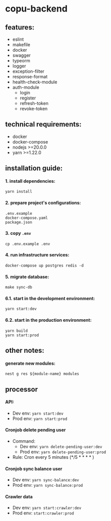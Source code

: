 # copu-backend

## features:
- eslint
- makefile
- docker
- swagger
- typeorm
- logger
- exception-filter
- response-format 
- health-check-module
- auth-module
    - login
    - register
    - refresh-token
    - revoke-token

## technical requirements:
- docker
- docker-compose
- nodejs >=20.0.0
- yarn >=1.22.0

## installation guide:
#### 1. install dependencies:
```
yarn install
```

#### 2. prepare project's configurations:
```
.env.example
docker-compose.yaml
package.json
```

#### 3. copy `.env`
```
cp .env.example .env
```

#### 4. run infrastructure services:
```
docker-compose up postgres redis -d
```

#### 5. migrate database:
```
make sync-db
```

#### 6.1. start in the development environment:
```
yarn start:dev
```

#### 6.2. start in the production environment:
```
yarn build
yarn start:prod
```

## other notes:
#### generate new modules:
```
nest g res ${module-name} modules
```

## processor
#### API: 
- Dev env: 
```yarn start:dev```
- Prod env: 
```yarn start:prod```

#### Cronjob delete pending user
- Command: 
    - Dev env: 
    ```yarn delete-pending-user:dev```
    - Prod env: 
    ```yarn delete-pending-user:prod```
- Rule: Cron every 5 minutes (*/5 * * * * )

#### Cronjob sync balance user
- Dev env: 
```yarn sync-balance:dev```
- Prod env: 
```yarn sync-balance:prod```


#### Crawler data
- Dev env: 
```yarn start:crawler:dev```
- Prod env: 
```start:crawler:prod```
